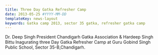 ```yaml
---
title: Three Day Gatka Refresher Camp
date: 2013-05-25 #YYYY-MM-DD
templateKey: news-layout
keywords: Gatka camp 2013, sector 35 gatka, refresher gatka camp
---
```


Dr. Deep Singh President Chandigarh Gatka Association & Hardeep Singh Bittu 
Inagurating three Day Gatka Refresher Camp at Guru Gobind Singh Public 
School, Sector 35-B,Chandigarh.
